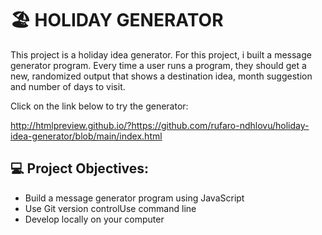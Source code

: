 
#  🏖️ HOLIDAY GENERATOR

This project is a holiday idea generator. For this project, i built a message generator program. Every time a user runs a program, they should get a new, randomized output that shows a destination idea, month suggestion and number of days to visit.

Click on the link below to try the generator:

http://htmlpreview.github.io/?https://github.com/rufaro-ndhlovu/holiday-idea-generator/blob/main/index.html

## 💻 Project Objectives:

* Build a message generator program using  JavaScript
* Use Git version controlUse command line
* Develop locally on your computer

